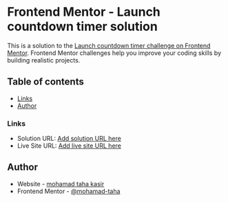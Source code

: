 # Frontend Mentor - Launch countdown timer solution

This is a solution to the [Launch countdown timer challenge on Frontend Mentor](https://www.frontendmentor.io/challenges/launch-countdown-timer-N0XkGfyz-). Frontend Mentor challenges help you improve your coding skills by building realistic projects.

## Table of contents

- [Links](#links)
- [Author](#author)

### Links

- Solution URL: [Add solution URL here](https://www.frontendmentor.io/solutions/a-dynamic-and-user-friendly-landing-page-UHg_BsGid_)
- Live Site URL: [Add live site URL here](https://mohamad-taha.github.io/countdown-timer/)

## Author

- Website - [mohamad taha kasir ](https://mohamad-taha.github.io/devtaha/)
- Frontend Mentor - [@mohamad-taha](https://www.frontendmentor.io/profile/mohamad-taha)
